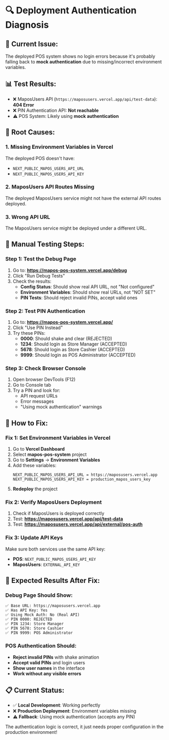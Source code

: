 # 🔍 Deployment Authentication Diagnosis

## 🚨 **Current Issue:**
The deployed POS system shows no login errors because it's probably falling back to **mock authentication** due to missing/incorrect environment variables.

## 📊 **Test Results:**
- ❌ MaposUsers API (`https://maposusers.vercel.app/api/test-data`): **404 Error**
- ❌ PIN Authentication API: **Not reachable**
- ⚠️ POS System: Likely using **mock authentication**

## 🔧 **Root Causes:**

### 1. **Missing Environment Variables in Vercel**
The deployed POS doesn't have:
- `NEXT_PUBLIC_MAPOS_USERS_API_URL`
- `NEXT_PUBLIC_MAPOS_USERS_API_KEY`

### 2. **MaposUsers API Routes Missing**
The deployed MaposUsers service might not have the external API routes deployed.

### 3. **Wrong API URL**
The MaposUsers service might be deployed under a different URL.

## 🧪 **Manual Testing Steps:**

### **Step 1: Test the Debug Page**
1. Go to: **https://mapos-pos-system.vercel.app/debug**
2. Click "Run Debug Tests"
3. Check the results:
   - **Config Status**: Should show real API URL, not "Not configured"
   - **Environment Variables**: Should show real URLs, not "NOT SET"
   - **PIN Tests**: Should reject invalid PINs, accept valid ones

### **Step 2: Test PIN Authentication**
1. Go to: **https://mapos-pos-system.vercel.app/**
2. Click "Use PIN Instead"
3. Try these PINs:
   - **0000**: Should shake and clear (REJECTED)
   - **1234**: Should login as Store Manager (ACCEPTED)
   - **5678**: Should login as Store Cashier (ACCEPTED)  
   - **9999**: Should login as POS Administrator (ACCEPTED)

### **Step 3: Check Browser Console**
1. Open browser DevTools (F12)
2. Go to Console tab
3. Try a PIN and look for:
   - API request URLs
   - Error messages
   - "Using mock authentication" warnings

## 🔨 **How to Fix:**

### **Fix 1: Set Environment Variables in Vercel**
1. Go to **Vercel Dashboard**
2. Select **mapos-pos-system** project
3. Go to **Settings** → **Environment Variables**
4. Add these variables:
   ```
   NEXT_PUBLIC_MAPOS_USERS_API_URL = https://maposusers.vercel.app
   NEXT_PUBLIC_MAPOS_USERS_API_KEY = production_mapos_users_key
   ```
5. **Redeploy** the project

### **Fix 2: Verify MaposUsers Deployment**
1. Check if MaposUsers is deployed correctly
2. Test: **https://maposusers.vercel.app/api/test-data**
3. Test: **https://maposusers.vercel.app/api/external/pos-auth**

### **Fix 3: Update API Keys**
Make sure both services use the same API key:
- **POS**: `NEXT_PUBLIC_MAPOS_USERS_API_KEY`
- **MaposUsers**: `EXTERNAL_API_KEY`

## 🎯 **Expected Results After Fix:**

### **Debug Page Should Show:**
```
✅ Base URL: https://maposusers.vercel.app
✅ Has API Key: Yes  
✅ Using Mock Auth: No (Real API)
✅ PIN 0000: REJECTED
✅ PIN 1234: Store Manager
✅ PIN 5678: Store Cashier
✅ PIN 9999: POS Administrator
```

### **POS Authentication Should:**
- **Reject invalid PINs** with shake animation
- **Accept valid PINs** and login users
- **Show user names** in the interface
- **Work without any visible errors**

## 📋 **Current Status:**
- ✅ **Local Development**: Working perfectly
- ❌ **Production Deployment**: Environment variables missing
- ⚠️ **Fallback**: Using mock authentication (accepts any PIN)

The authentication logic is correct, it just needs proper configuration in the production environment!